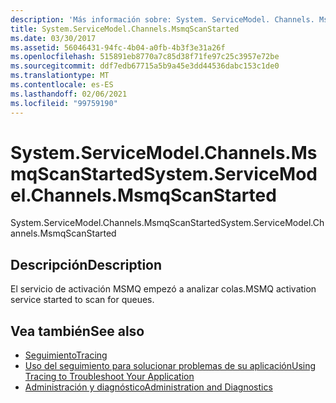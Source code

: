 ```yaml
---
description: 'Más información sobre: System. ServiceModel. Channels. MsmqScanStarted'
title: System.ServiceModel.Channels.MsmqScanStarted
ms.date: 03/30/2017
ms.assetid: 56046431-94fc-4b04-a0fb-4b3f3e31a26f
ms.openlocfilehash: 515891eb8770a7c85d38f71fe97c25c3957e72be
ms.sourcegitcommit: ddf7edb67715a5b9a45e3dd44536dabc153c1de0
ms.translationtype: MT
ms.contentlocale: es-ES
ms.lasthandoff: 02/06/2021
ms.locfileid: "99759190"
---
```

# <a name="systemservicemodelchannelsmsmqscanstarted"></a><span data-ttu-id="dd6a5-103">System.ServiceModel.Channels.MsmqScanStarted</span><span class="sxs-lookup"><span data-stu-id="dd6a5-103">System.ServiceModel.Channels.MsmqScanStarted</span></span>

<span data-ttu-id="dd6a5-104">System.ServiceModel.Channels.MsmqScanStarted</span><span class="sxs-lookup"><span data-stu-id="dd6a5-104">System.ServiceModel.Channels.MsmqScanStarted</span></span>  
  
## <a name="description"></a><span data-ttu-id="dd6a5-105">Descripción</span><span class="sxs-lookup"><span data-stu-id="dd6a5-105">Description</span></span>  

 <span data-ttu-id="dd6a5-106">El servicio de activación MSMQ empezó a analizar colas.</span><span class="sxs-lookup"><span data-stu-id="dd6a5-106">MSMQ activation service started to scan for queues.</span></span>  
  
## <a name="see-also"></a><span data-ttu-id="dd6a5-107">Vea también</span><span class="sxs-lookup"><span data-stu-id="dd6a5-107">See also</span></span>

- [<span data-ttu-id="dd6a5-108">Seguimiento</span><span class="sxs-lookup"><span data-stu-id="dd6a5-108">Tracing</span></span>](index.md)
- [<span data-ttu-id="dd6a5-109">Uso del seguimiento para solucionar problemas de su aplicación</span><span class="sxs-lookup"><span data-stu-id="dd6a5-109">Using Tracing to Troubleshoot Your Application</span></span>](using-tracing-to-troubleshoot-your-application.md)
- [<span data-ttu-id="dd6a5-110">Administración y diagnóstico</span><span class="sxs-lookup"><span data-stu-id="dd6a5-110">Administration and Diagnostics</span></span>](../index.md)
